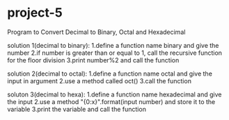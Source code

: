 # project-5
Program to Convert Decimal to Binary, Octal and Hexadecimal

solution 1(decimal to binary):
1.define a function name binary and give the number
2.if number is greater than or equal to 1, call the recursive function for the floor division
3.print number%2 and call the function

solution 2(decimal to octal):
1.define a function name octal and give the input in argument
2.use a method called oct()
3.call the function

soluton 3(decimal to hexa):
1.define a function name hexadecimal and give the input
2.use a method "{0:x}".format(input number) and store it to the variable
3.print the variable and call the function
